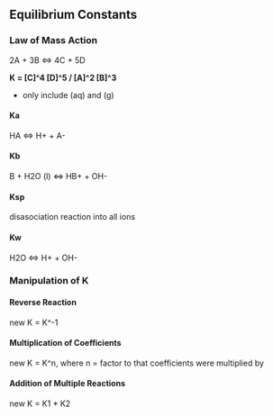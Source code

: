 ## Equilibrium Constants


### Law of Mass Action
2A + 3B <=> 4C + 5D

**K = \[C]^4 \[D]^5 / \[A]^2 \[B]^3**
 * only include (aq) and (g)

#### Ka
HA <=> H+ + A-

#### Kb
B + H2O (l) <=> HB+ + OH-

#### Ksp
disasociation reaction into all ions

#### Kw
H2O <=> H+ + OH-

### Manipulation of K
#### Reverse Reaction
new K = K^-1

#### Multiplication of Coefficients
new K = K^n, where n = factor to that coefficients were multiplied by

#### Addition of Multiple Reactions
new K = K1 * K2
